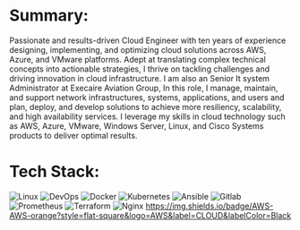 
# Summary:
Passionate and results-driven Cloud Engineer with ten years of experience designing, implementing, and optimizing cloud solutions across AWS, Azure, and VMware platforms. Adept at translating complex technical concepts into actionable strategies, I thrive on tackling challenges and driving innovation in cloud infrastructure.
I am also an Senior It system Administrator at Execaire Aviation Group, In this role, I manage, maintain, and support network infrastructures, systems, applications, and users and plan, deploy, and develop solutions to achieve more resiliency, scalability, and high availability services. I leverage my skills in cloud technology such as AWS, Azure, VMware, Windows Server, Linux, and Cisco Systems products to deliver optimal results.



# Tech Stack:
![Linux](https://img.shields.io/badge/linux-%23D42029?style=for-the-badge&logo=linux&logoColor=white) ![DevOps](https://img.shields.io/badge/devops-0A66C2?style=for-the-badge&logo=devops&logoColor=white)  ![Docker](https://img.shields.io/badge/docker-%230db7ed.svg?style=for-the-badge&logo=docker&logoColor=white)  ![Kubernetes](https://img.shields.io/badge/kubernetes-%23326ce5.svg?style=for-the-badge&logo=kubernetes&logoColor=white)  ![Ansible](https://img.shields.io/badge/ansible-%231A1918.svg?style=for-the-badge&logo=ansible&logoColor=white)  ![Gitlab](https://img.shields.io/badge/Gitlab-%235835CC.svg?style=for-the-badge&logo=gitlab&logoColor=white) ![Prometheus](https://img.shields.io/badge/Prometheus-%23D42029?style=for-the-badge&logo=Prometheus&logoColor=white)   ![Terraform](https://img.shields.io/badge/terraform-%235835CC.svg?style=for-the-badge&logo=terraform&logoColor=white) ![Nginx](https://img.shields.io/badge/nginx-%23009639.svg?style=for-the-badge&logo=nginx&logoColor=white) https://img.shields.io/badge/AWS-AWS-orange?style=flat-square&logo=AWS&label=CLOUD&labelColor=Black

